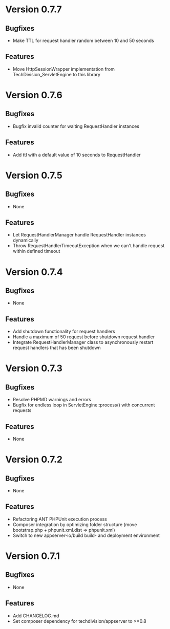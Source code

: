 # Version 0.7.7

## Bugfixes

* Make TTL for request handler random between 10 and 50 seconds

## Features

* Move HttpSessionWrapper implementation from TechDivision_ServletEngine to this library

# Version 0.7.6

## Bugfixes

* Bugfix invalid counter for waiting RequestHandler instances

## Features

* Add ttl with a default value of 10 seconds to RequestHandler

# Version 0.7.5

## Bugfixes

* None

## Features

* Let RequestHandlerManager handle RequestHandler instances dynamically
* Throw RequestHandlerTimeoutException when we can't handle request within defined timeout

# Version 0.7.4

## Bugfixes

* None

## Features

* Add shutdown functionality for request handlers
* Handle a maximum of 50 request before shutdown request handler
* Integrate RequestHandlerManager class to asynchronously restart request handlers that has been shutdown

# Version 0.7.3

## Bugfixes

* Resolve PHPMD warnings and errors
* Bugfix for endless loop in ServletEngine::process() with concurrent requests

## Features

* None

# Version 0.7.2

## Bugfixes

* None

## Features

* Refactoring ANT PHPUnit execution process
* Composer integration by optimizing folder structure (move bootstrap.php + phpunit.xml.dist => phpunit.xml)
* Switch to new appserver-io/build build- and deployment environment

# Version 0.7.1

## Bugfixes

* None

## Features

* Add CHANGELOG.md
* Set composer dependency for techdivision/appserver to >=0.8
